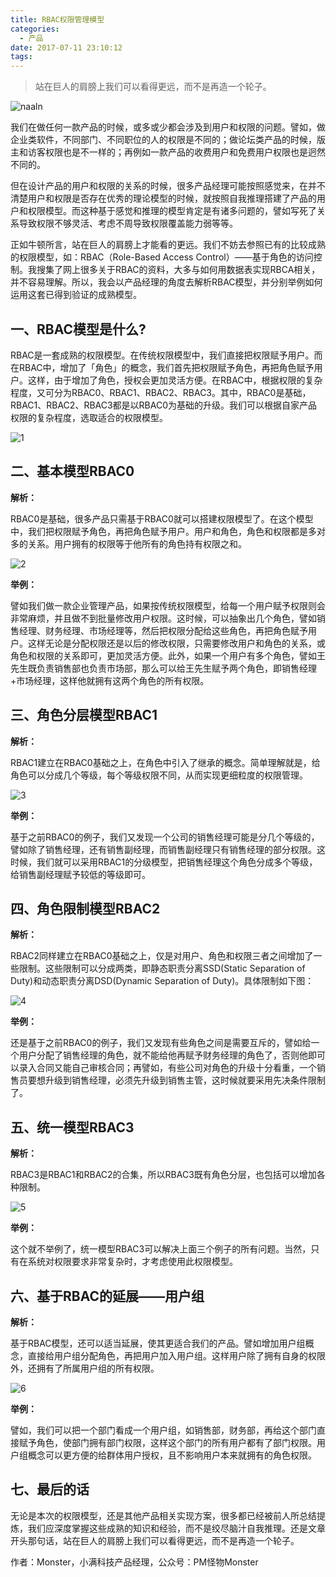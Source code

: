 ```yaml
---
title: RBAC权限管理模型
categories:
  - 产品
date: 2017-07-11 23:10:12
tags:
---
```


> 站在巨人的肩膀上我们可以看得更远，而不是再造一个轮子。

![naaln](http://pics.naaln.com/blog/2019-01-14-031951.jpg-basicBlog)

我们在做任何一款产品的时候，或多或少都会涉及到用户和权限的问题。譬如，做企业类软件，不同部门、不同职位的人的权限是不同的；做论坛类产品的时候，版主和访客权限也是不一样的；再例如一款产品的收费用户和免费用户权限也是迥然不同的。

但在设计产品的用户和权限的关系的时候，很多产品经理可能按照感觉来，在并不清楚用户和权限是否存在优秀的理论模型的时候，就按照自我推理搭建了产品的用户和权限模型。而这种基于感觉和推理的模型肯定是有诸多问题的，譬如写死了关系导致权限不够灵活、考虑不周导致权限覆盖能力弱等等。

正如牛顿所言，站在巨人的肩膀上才能看的更远。我们不妨去参照已有的比较成熟的权限模型，如：RBAC（Role-Based Access Control）——基于角色的访问控制。我搜集了网上很多关于RBAC的资料，大多与如何用数据表实现RBCA相关，并不容易理解。所以，我会以产品经理的角度去解析RBAC模型，并分别举例如何运用这套已得到验证的成熟模型。

## 一、RBAC模型是什么?

RBAC是一套成熟的权限模型。在传统权限模型中，我们直接把权限赋予用户。而在RBAC中，增加了「角色」的概念，我们首先把权限赋予角色，再把角色赋予用户。这样，由于增加了角色，授权会更加灵活方便。在RBAC中，根据权限的复杂程度，又可分为RBAC0、RBAC1、RBAC2、RBAC3。其中，RBAC0是基础，RBAC1、RBAC2、RBAC3都是以RBAC0为基础的升级。我们可以根据自家产品权限的复杂程度，选取适合的权限模型。

![1](http://pics.naaln.com/blog/2019-01-14-31952.jpg-basicBlog)

## 二、基本模型RBAC0

**解析：**

RBAC0是基础，很多产品只需基于RBAC0就可以搭建权限模型了。在这个模型中，我们把权限赋予角色，再把角色赋予用户。用户和角色，角色和权限都是多对多的关系。用户拥有的权限等于他所有的角色持有权限之和。

![2](http://pics.naaln.com/blog/2019-01-14-031952.jpg-basicBlog)

**举例：**

譬如我们做一款企业管理产品，如果按传统权限模型，给每一个用户赋予权限则会非常麻烦，并且做不到批量修改用户权限。这时候，可以抽象出几个角色，譬如销售经理、财务经理、市场经理等，然后把权限分配给这些角色，再把角色赋予用户。这样无论是分配权限还是以后的修改权限，只需要修改用户和角色的关系，或角色和权限的关系即可，更加灵活方便。此外，如果一个用户有多个角色，譬如王先生既负责销售部也负责市场部，那么可以给王先生赋予两个角色，即销售经理+市场经理，这样他就拥有这两个角色的所有权限。

## 三、角色分层模型RBAC1

**解析：**

RBAC1建立在RBAC0基础之上，在角色中引入了继承的概念。简单理解就是，给角色可以分成几个等级，每个等级权限不同，从而实现更细粒度的权限管理。

![3](http://pics.naaln.com/blog/2019-01-14-031953.jpg-basicBlog)

**举例：**

基于之前RBAC0的例子，我们又发现一个公司的销售经理可能是分几个等级的，譬如除了销售经理，还有销售副经理，而销售副经理只有销售经理的部分权限。这时候，我们就可以采用RBAC1的分级模型，把销售经理这个角色分成多个等级，给销售副经理赋予较低的等级即可。

## 四、角色限制模型RBAC2

**解析：**

RBAC2同样建立在RBAC0基础之上，仅是对用户、角色和权限三者之间增加了一些限制。这些限制可以分成两类，即静态职责分离SSD(Static Separation of Duty)和动态职责分离DSD(Dynamic Separation of Duty)。具体限制如下图：

![4](http://pics.naaln.com/blog/2019-01-14-031954.jpg-basicBlog)

**举例：**

还是基于之前RBAC0的例子，我们又发现有些角色之间是需要互斥的，譬如给一个用户分配了销售经理的角色，就不能给他再赋予财务经理的角色了，否则他即可以录入合同又能自己审核合同；再譬如，有些公司对角色的升级十分看重，一个销售员要想升级到销售经理，必须先升级到销售主管，这时候就要采用先决条件限制了。

## 五、统一模型RBAC3

**解析：**

RBAC3是RBAC1和RBAC2的合集，所以RBAC3既有角色分层，也包括可以增加各种限制。

![5](http://pics.naaln.com/blog/2019-01-14-31955.jpg-basicBlog)

**举例：**

这个就不举例了，统一模型RBAC3可以解决上面三个例子的所有问题。当然，只有在系统对权限要求非常复杂时，才考虑使用此权限模型。

## 六、基于RBAC的延展——用户组

**解析：**

基于RBAC模型，还可以适当延展，使其更适合我们的产品。譬如增加用户组概念，直接给用户组分配角色，再把用户加入用户组。这样用户除了拥有自身的权限外，还拥有了所属用户组的所有权限。

![6](http://pics.naaln.com/blog/2019-01-14-031958.jpg-basicBlog)

**举例：**

譬如，我们可以把一个部门看成一个用户组，如销售部，财务部，再给这个部门直接赋予角色，使部门拥有部门权限，这样这个部门的所有用户都有了部门权限。用户组概念可以更方便的给群体用户授权，且不影响用户本来就拥有的角色权限。

## 七、最后的话

无论是本次的权限模型，还是其他产品相关实现方案，很多都已经被前人所总结提炼，我们应深度掌握这些成熟的知识和经验，而不是绞尽脑汁自我推理。还是文章开头那句话，站在巨人的肩膀上我们可以看得更远，而不是再造一个轮子。

作者：Monster，小满科技产品经理，公众号：PM怪物Monster
